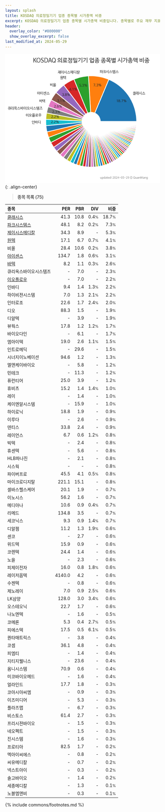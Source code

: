 ```yaml
---
layout: splash
title: KOSDAQ 의료정밀기기 업종 종목별 시가총액 비중
excerpt: KOSDAQ 의료정밀기기 업종 종목별 시가총액 비중입니다. 종목별로 주요 재무 지표를 함께 표시합니다.
header:
  overlay_color: "#800000"
  show_overlay_excerpt: false
last_modified_at: 2024-05-29
---
```



![KOSDAQ 의료정밀기기 업종 종목별 시가총액 비중](/stats/sector/images/kosdaq_업종_의료정밀기기_종목.png){: .align-center}


> **종목 목록 (75)**<a id="list"></a>

| **종목** | **PER** | **PBR** | **DIV** | **비중** |
| :------- | ------: | ------: | ------: | -------: |
| [클래시스](/214150/) | 41.3 | 10.8 | 0.4<small>%</small> | 18.7<small>%</small> |
| [파크시스템스](/140860/) | 48.1 | 8.2 | 0.2<small>%</small> | 7.3<small>%</small> |
| [제이시스메디칼](/287410/) | 34.3 | 8.9 | - | 5.3<small>%</small> |
| [원텍](/336570/) | 17.1 | 6.7 | 0.7<small>%</small> | 4.1<small>%</small> |
| 비올 | 28.4 | 10.6 | 0.2<small>%</small> | 3.8<small>%</small> |
| [아이센스](/099190/) | 134.7 | 1.8 | 0.6<small>%</small> | 3.1<small>%</small> |
| [바텍](/043150/) | 8.2 | 1.1 | 0.3<small>%</small> | 2.6<small>%</small> |
| 큐리옥스바이오시스템즈 | - | 7.0 | - | 2.3<small>%</small> |
| [이오플로우](/294090/) | - | 7.0 | - | 2.2<small>%</small> |
| 인바디 | 9.4 | 1.4 | 1.3<small>%</small> | 2.2<small>%</small> |
| 하이비젼시스템 | 7.0 | 1.3 | 2.1<small>%</small> | 2.2<small>%</small> |
| 인터로조 | 22.6 | 1.7 | 2.4<small>%</small> | 2.0<small>%</small> |
| 디오 | 88.3 | 1.5 | - | 1.9<small>%</small> |
| 디알텍 | - | 3.9 | - | 1.9<small>%</small> |
| 뷰웍스 | 17.8 | 1.2 | 1.2<small>%</small> | 1.7<small>%</small> |
| 바이오다인 | - | 6.1 | - | 1.7<small>%</small> |
| 엠아이텍 | 19.0 | 2.6 | 1.1<small>%</small> | 1.5<small>%</small> |
| 인트로메딕 | - | 29.6 | - | 1.5<small>%</small> |
| 시너지이노베이션 | 94.6 | 1.2 | - | 1.3<small>%</small> |
| 엘앤케이바이오 | - | 5.8 | - | 1.2<small>%</small> |
| 민테크 | - | 11.3 | - | 1.2<small>%</small> |
| 퓨런티어 | 25.0 | 3.9 | - | 1.2<small>%</small> |
| 휴비츠 | 15.2 | 1.4 | 1.4<small>%</small> | 1.0<small>%</small> |
| 레이 | - | 1.4 | - | 1.0<small>%</small> |
| 케이엔알시스템 | - | 15.9 | - | 1.0<small>%</small> |
| 하이로닉 | 18.8 | 1.9 | - | 0.9<small>%</small> |
| 이루다 | - | 2.6 | - | 0.9<small>%</small> |
| 덴티스 | 33.8 | 2.4 | - | 0.9<small>%</small> |
| 레이언스 | 6.7 | 0.6 | 1.2<small>%</small> | 0.8<small>%</small> |
| 빅텍 | - | 2.4 | - | 0.8<small>%</small> |
| 휴센텍 | - | 5.6 | - | 0.8<small>%</small> |
| HLB파나진 | - | 2.1 | - | 0.8<small>%</small> |
| 시스웍 | - | - | - | 0.8<small>%</small> |
| 파이버프로 | 45.5 | 4.1 | 0.5<small>%</small> | 0.8<small>%</small> |
| 마이크로디지탈 | 221.1 | 15.1 | - | 0.8<small>%</small> |
| 셀바스헬스케어 | 20.1 | 1.9 | - | 0.7<small>%</small> |
| 이노시스 | 56.2 | 1.6 | - | 0.7<small>%</small> |
| 메디아나 | 10.6 | 0.9 | 0.4<small>%</small> | 0.7<small>%</small> |
| 리메드 | 134.8 | 3.5 | - | 0.7<small>%</small> |
| 세코닉스 | 9.3 | 0.9 | 1.4<small>%</small> | 0.7<small>%</small> |
| 디알젬 | 11.2 | 1.3 | 1.9<small>%</small> | 0.6<small>%</small> |
| 센코 | - | 2.7 | - | 0.6<small>%</small> |
| 위드텍 | 15.9 | 0.9 | - | 0.6<small>%</small> |
| 코렌텍 | 24.4 | 1.4 | - | 0.6<small>%</small> |
| 노을 | - | 2.3 | - | 0.6<small>%</small> |
| 피제이전자 | 16.0 | 0.8 | 1.8<small>%</small> | 0.6<small>%</small> |
| 레이저옵텍 | 4140.0 | 4.2 | - | 0.6<small>%</small> |
| 수젠텍 | - | 0.8 | - | 0.6<small>%</small> |
| 제노레이 | 7.0 | 0.9 | 2.5<small>%</small> | 0.6<small>%</small> |
| LK삼양 | 128.0 | 3.0 | 3.4<small>%</small> | 0.6<small>%</small> |
| 오스테오닉 | 22.7 | 1.7 | - | 0.6<small>%</small> |
| 나노엔텍 | - | 1.6 | - | 0.5<small>%</small> |
| 코메론 | 5.3 | 0.4 | 2.7<small>%</small> | 0.5<small>%</small> |
| 피에스텍 | 17.5 | 0.5 | 6.1<small>%</small> | 0.5<small>%</small> |
| 퀀타매트릭스 | - | 3.8 | - | 0.4<small>%</small> |
| 코셈 | 36.1 | 4.8 | - | 0.4<small>%</small> |
| 피엠티 | - | 1.4 | - | 0.4<small>%</small> |
| 지티지웰니스 | - | 23.6 | - | 0.4<small>%</small> |
| 옴니시스템 | 70.9 | 0.6 | - | 0.4<small>%</small> |
| 미코바이오메드 | - | 1.6 | - | 0.4<small>%</small> |
| 얼라인드 | 17.7 | 1.8 | - | 0.3<small>%</small> |
| 코아시아씨엠 | - | 0.9 | - | 0.3<small>%</small> |
| 이즈미디어 | - | 5.3 | - | 0.3<small>%</small> |
| 플라즈맵 | - | 6.7 | - | 0.3<small>%</small> |
| 비스토스 | 61.4 | 2.7 | - | 0.3<small>%</small> |
| 프리시젼바이오 | - | 1.5 | - | 0.3<small>%</small> |
| 네오펙트 | - | 1.5 | - | 0.3<small>%</small> |
| 진시스템 | - | 1.6 | - | 0.3<small>%</small> |
| 프로티아 | 82.5 | 1.7 | - | 0.2<small>%</small> |
| 멕아이씨에스 | - | 0.8 | - | 0.2<small>%</small> |
| 씨유메디칼 | - | 0.7 | - | 0.2<small>%</small> |
| 넥스트아이 | - | 0.3 | - | 0.2<small>%</small> |
| 솔고바이오 | - | 1.4 | - | 0.2<small>%</small> |
| 세종메디칼 | - | 1.3 | - | 0.1<small>%</small> |
| 노블엠앤비 | - | 0.3 | - | 0.1<small>%</small> |

{% include commons/footnotes.md %}